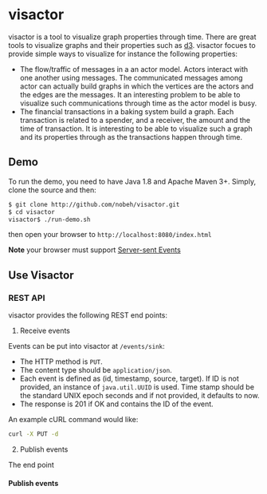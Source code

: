 # visactor

visactor is a tool to visualize graph properties through time. 
There are great tools to visualize graphs and their properties such as [d3][1].
visactor focues to provide simple ways to visualize for instance the following properties:
- The flow/traffic of messages in a an actor model. Actors interact with one another using messages. The communicated messages among actor can actually build graphs in which the vertices are the actors and the edges are the messages. It an interesting problem to be able to visualize such communications through time as the actor model is busy.
- The financial transactions in a baking system build a graph. Each transaction is related to a spender, and a receiver, the amount and the time of transaction. It is interesting to be able to visualize such a graph and its properties through as the transactions happen through time.
 
## Demo

To run the demo, you need to have Java 1.8 and Apache Maven 3+. Simply, clone the source and then:
```bash
$ git clone http://github.com/nobeh/visactor.git 
$ cd visactor
visactor$ ./run-demo.sh 
```
then open your browser to `http://localhost:8080/index.html`

**Note** your browser must support [Server-sent Events][2]

## Use Visactor

### REST API

visactor provides the following REST end points:

1. Receive events

Events can be put into visactor at `/events/sink`:
- The HTTP method is `PUT`.
- The content type should be `application/json`.
- Each event is defined as (id, timestamp, source, target). If ID is not provided, an instance of `java.util.UUID` is used. Time stamp should be the standard UNIX epoch seconds and if not provided, it defaults to now.
- The response is 201 if OK and contains the ID of the event.

An example cURL command would like:
```bash
curl -X PUT -d
```

2. Publish events

The end point 

#### Publish events

[1]: http://d3js.org 
[2]: http://en.wikipedia.org/wiki/Server-sent_events

